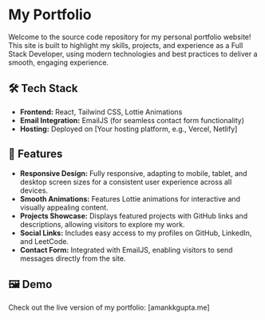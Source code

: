# My Portfolio

Welcome to the source code repository for my personal portfolio website! This site is built to highlight my skills, projects, and experience as a Full Stack Developer, using modern technologies and best practices to deliver a smooth, engaging experience.

## 🛠️ Tech Stack
- **Frontend:** React, Tailwind CSS, Lottie Animations
- **Email Integration:** EmailJS (for seamless contact form functionality)
- **Hosting:** Deployed on [Your hosting platform, e.g., Vercel, Netlify]

## 🚀 Features
- **Responsive Design:** Fully responsive, adapting to mobile, tablet, and desktop screen sizes for a consistent user experience across all devices.
- **Smooth Animations:** Features Lottie animations for interactive and visually appealing content.
- **Projects Showcase:** Displays featured projects with GitHub links and descriptions, allowing visitors to explore my work.
- **Social Links:** Includes easy access to my profiles on GitHub, LinkedIn, and LeetCode.
- **Contact Form:** Integrated with EmailJS, enabling visitors to send messages directly from the site.

## 🖼️ Demo
Check out the live version of my portfolio: [amankkgupta.me]

